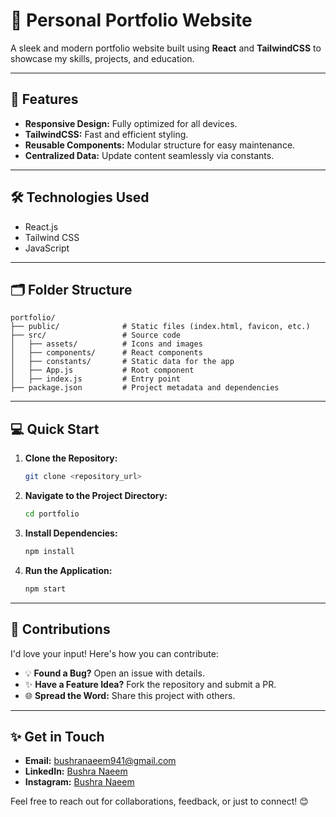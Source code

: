 # 🌟 Personal Portfolio Website

A sleek and modern portfolio website built using **React** and **TailwindCSS** to showcase my skills, projects, and education.

---

## 🚀 Features

- **Responsive Design:** Fully optimized for all devices.
- **TailwindCSS:** Fast and efficient styling.
- **Reusable Components:** Modular structure for easy maintenance.
- **Centralized Data:** Update content seamlessly via constants.

---

## 🛠️ Technologies Used

- React.js
- Tailwind CSS
- JavaScript

---

## 🗂️ Folder Structure

```plaintext
portfolio/
├── public/              # Static files (index.html, favicon, etc.)
├── src/                 # Source code
│   ├── assets/          # Icons and images
│   ├── components/      # React components
│   ├── constants/       # Static data for the app
│   ├── App.js           # Root component
│   ├── index.js         # Entry point
├── package.json         # Project metadata and dependencies
```

---

## 💻 Quick Start

1. **Clone the Repository:**

   ```bash
   git clone <repository_url>
   ```

2. **Navigate to the Project Directory:**

   ```bash
   cd portfolio
   ```

3. **Install Dependencies:**

   ```bash
   npm install
   ```

4. **Run the Application:**
   ```bash
   npm start
   ```

---

## 🤝 Contributions

I'd love your input! Here's how you can contribute:

- 💡 **Found a Bug?** Open an issue with details.
- ✨ **Have a Feature Idea?** Fork the repository and submit a PR.
- 🌐 **Spread the Word:** Share this project with others.

---

## ✨ Get in Touch

- **Email:** bushranaeem941@gmail.com
- **LinkedIn:** [Bushra Naeem](https://www.linkedin.com/in/bushra-naeem-5b9329246/)
- **Instagram:** [Bushra Naeem](https://www.instagram.com/_.bushra.00/)

Feel free to reach out for collaborations, feedback, or just to connect! 😊
